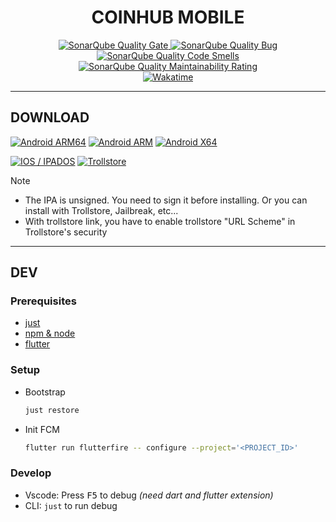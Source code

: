 <h1 align=center>
  COINHUB MOBILE
</h1>

<div align=center>
  <a href="https://sonarcloud.io/summary/new_code?id=coinhub-uit_mobile">
    <img alt="SonarQube Quality Gate" src="https://sonarcloud.io/api/project_badges/measure?project=coinhub-uit_mobile&metric=alert_status"/>
  </a>
  <a href="https://sonarcloud.io/summary/new_code?id=coinhub-uit_mobile">
    <img alt="SonarQube Quality Bug" src="https://sonarcloud.io/api/project_badges/measure?project=coinhub-uit_mobile&metric=bugs"/>
  </a>
  <a href="https://sonarcloud.io/summary/new_code?id=coinhub-uit_mobile">
    <img alt="SonarQube Quality Code Smells" src="https://sonarcloud.io/api/project_badges/measure?project=coinhub-uit_mobile&metric=code_smells"/>
  </a>
  <a href="https://sonarcloud.io/summary/new_code?id=coinhub-uit_mobile">
    <img alt="SonarQube Quality Maintainability Rating" src="https://sonarcloud.io/api/project_badges/measure?project=coinhub-uit_mobile&metric=sqale_rating"/>
  </a>
  <br />
  <a href="https://wakatime.com/badge/github/coinhub-uit/mobile">
    <img alt="Wakatime" src="https://wakatime.com/badge/github/coinhub-uit/mobile.svg"/>
  </a>
</div>

---

## DOWNLOAD

[![Android ARM64](https://img.shields.io/badge/android-arm64-cba6f7?style=for-the-badge&logo=android&logoColor=a6e3a1)](../../releases/latest/download/coinhub-arm64.apk)
[![Android ARM](https://img.shields.io/badge/android-arm-f38ba8?style=for-the-badge&logo=android&logoColor=a6e3a1)](../../releases/latest/download/coinhub-arm.apk)
[![Android X64](https://img.shields.io/badge/android-x64-fab387?style=for-the-badge&logo=android&logoColor=a6e3a1)](../../releases/latest/download/coinhub-x64.apk)

[![IOS / IPADOS](https://img.shields.io/badge/ios%20%2F%20ipados-ipa-f9e2af?style=for-the-badge&logo=apple&logoColor=cdd6f4)](../../releases/latest/download/coinhub.ipa)
[![Trollstore](https://img.shields.io/badge/ios%20%2F%20ipados-trollstore-89b4fa?style=for-the-badge&logoColor=cdd6f4)](https://coinhub-uit.github.io/mobile/trollstore/)

> [!NOTE]
>
> - The IPA is unsigned. You need to sign it before installing. Or you can install with Trollstore, Jailbreak, etc...
> - With trollstore link, you have to enable trollstore "URL Scheme" in Trollstore's security

---

## DEV

### Prerequisites

- [just](https://github.com/casey/just)
- [npm & node](https://nodejs.org/en)
- [flutter](https://flutter.dev/)

### Setup

- Bootstrap
  ```sh
  just restore
  ```
- Init FCM
  ```sh
  flutter run flutterfire -- configure --project='<PROJECT_ID>'
  ```

### Develop

- Vscode: Press <kbd>F5</kbd> to debug _(need dart and flutter extension)_
- CLI: `just` to run debug
